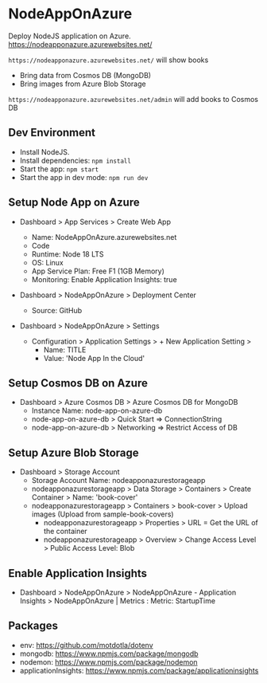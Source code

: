 # NodeAppOnAzure

Deploy NodeJS application on Azure.  
https://nodeapponazure.azurewebsites.net/

`https://nodeapponazure.azurewebsites.net/` will show books

- Bring data from Cosmos DB (MongoDB)
- Bring images from Azure Blob Storage

`https://nodeapponazure.azurewebsites.net/admin` will add books to Cosmos DB

## Dev Environment

- Install NodeJS.
- Install dependencies: `npm install`
- Start the app: `npm start`
- Start the app in dev mode: `npm run dev`

## Setup Node App on Azure

- Dashboard > App Services > Create Web App

  - Name: NodeAppOnAzure.azurewebsites.net
  - Code
  - Runtime: Node 18 LTS
  - OS: Linux
  - App Service Plan: Free F1 (1GB Memory)
  - Monitoring: Enable Application Insights: true

- Dashboard > NodeAppOnAzure > Deployment Center

  - Source: GitHub

- Dashboard > NodeAppOnAzure > Settings
  - Configuration > Application Settings > + New Application Setting >
    - Name: TITLE
    - Value: 'Node App In the Cloud'

## Setup Cosmos DB on Azure

- Dashboard > Azure Cosmos DB > Azure Cosmos DB for MongoDB
  - Instance Name: node-app-on-azure-db
  - node-app-on-azure-db > Quick Start => ConnectionString
  - node-app-on-azure-db > Networking => Restrict Access of DB

## Setup Azure Blob Storage

- Dashboard > Storage Account
  - Storage Account Name: nodeapponazurestorageapp
  - nodeapponazurestorageapp > Data Storage > Containers > Create Container > Name: 'book-cover'
  - nodeapponazurestorageapp > Containers > book-cover > Upload images (Upload from sample-book-covers)
    - nodeapponazurestorageapp > Properties > URL = Get the URL of the container
    - nodeapponazurestorageapp > Overview > Change Access Level > Public Access Level: Blob

## Enable Application Insights

- Dashboard > NodeAppOnAzure > NodeAppOnAzure - Application Insights > NodeAppOnAzure | Metrics : Metric: StartupTime

## Packages

- env: https://github.com/motdotla/dotenv
- mongodb: https://www.npmjs.com/package/mongodb
- nodemon: https://www.npmjs.com/package/nodemon
- applicationInsights: https://www.npmjs.com/package/applicationinsights
